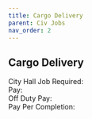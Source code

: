 ```yaml
---
title: Cargo Delivery
parent: Civ Jobs
nav_order: 2
---
```


## Cargo Delivery

City Hall Job Required:  
Pay:  
Off Duty Pay:  
Pay Per Completion:  
